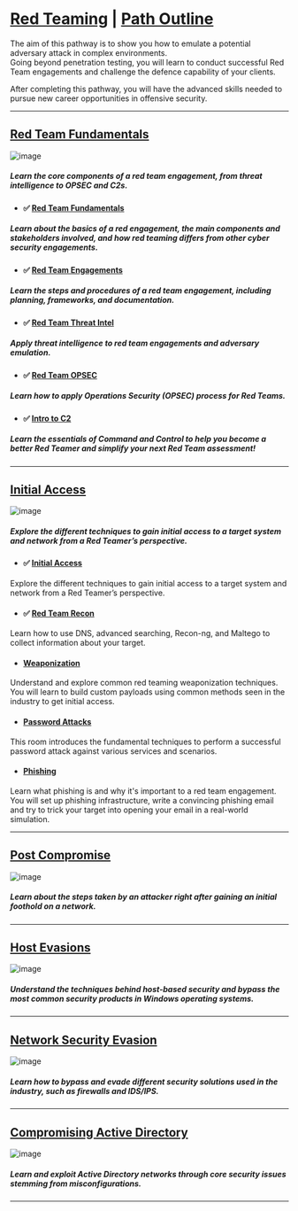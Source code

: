 # [Red Teaming](https://tryhackme.com/path-action/redteaming/join) | [Path Outline](https://tryhackme.com/path/outline/redteaming)

The aim of this pathway is to show you how to emulate a potential adversary attack in complex environments.  
Going beyond penetration testing, you will learn to conduct successful Red Team engagements and challenge the defence capability of your clients.

After completing this pathway, you will have the advanced skills needed to pursue new career opportunities in offensive security.

---



## [Red Team Fundamentals]()
![image](https://user-images.githubusercontent.com/51442719/188944070-79b2cad0-0d6c-43ad-8847-3e810b6ef14c.png)

##### Learn the core components of a red team engagement, from threat intelligence to OPSEC and C2s.



- #### ✅ [Red Team Fundamentals]()
##### Learn about the basics of a red engagement, the main components and stakeholders involved, and how red teaming differs from other cyber security engagements.


- #### ✅ [Red Team Engagements]()
##### Learn the steps and procedures of a red team engagement, including planning, frameworks, and documentation.


- #### ✅ [Red Team Threat Intel]()
##### Apply threat intelligence to red team engagements and adversary emulation.


- #### ✅ [Red Team OPSEC]()
##### Learn how to apply Operations Security (OPSEC) process for Red Teams.


- #### ✅ [Intro to C2]()
##### Learn the essentials of Command and Control to help you become a better Red Teamer and simplify your next Red Team assessment!


---

## [Initial Access]()
![image](https://user-images.githubusercontent.com/51442719/188944096-6dfe81d0-7591-47c4-a74b-dd031c2371f2.png)

##### Explore the different techniques to gain initial access to a target system and network from a Red Teamer’s perspective.

- #### ✅ [Initial Access]()
Explore the different techniques to gain initial access to a target system and network from a Red Teamer’s perspective.

- #### ✅ [Red Team Recon]()
Learn how to use DNS, advanced searching, Recon-ng, and Maltego to collect information about your target.

- ####  [Weaponization]()
Understand and explore common red teaming weaponization techniques. You will learn to build custom payloads using common methods seen in the industry to get initial access.

- ####  [Password Attacks]()
This room introduces the fundamental techniques to perform a successful password attack against various services and scenarios.

- ####  [Phishing]()
Learn what phishing is and why it's important to a red team engagement. You will set up phishing infrastructure, write a convincing phishing email and try to trick your target into opening your email in a real-world simulation.

---

## [Post Compromise]()
![image](https://user-images.githubusercontent.com/51442719/188944124-f348f83d-d42d-4ef3-b202-f9a1b90c73db.png)

##### Learn about the steps taken by an attacker right after gaining an initial foothold on a network.

---

## [Host Evasions]()
![image](https://user-images.githubusercontent.com/51442719/188944147-e69a47e2-b53c-4ebb-94cd-7ac3963adb77.png)

##### Understand the techniques behind host-based security and bypass the most common security products in Windows operating systems.

---

## [Network Security Evasion]()
![image](https://user-images.githubusercontent.com/51442719/188944177-2a27947d-266f-4265-9a7f-83adb4b96df6.png)

##### Learn how to bypass and evade different security solutions used in the industry, such as firewalls and IDS/IPS.

---

## [Compromising Active Directory]()
![image](https://user-images.githubusercontent.com/51442719/188944196-d847e6c5-6462-41c4-ac0a-bc5e251ca9bc.png)

##### Learn and exploit Active Directory networks through core security issues stemming from misconfigurations.

---
